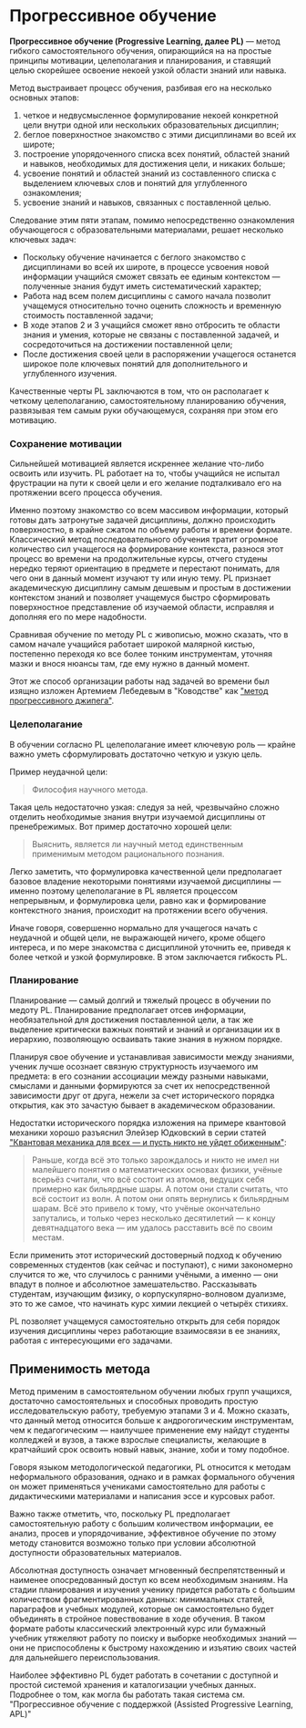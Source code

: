 # Прогрессивное обучение
**Прогрессивное обучение (Progressive Learning, далее PL)** — метод гибкого самостоятельного обучения, опирающийся на на простые принципы мотивации, целеполагания и планирования, и ставящий целью скорейшее освоение некоей узкой области знаний или навыка.

Метод выстраивает процесс обучения, разбивая его на несколько основных этапов:

 1. четкое и недвусмысленное формулирование некоей конкретной цели внутри одной или нескольких образовательных дисциплин;
 2. беглое поверхностное знакомство с этими дисциплинами во всей их широте;
 3. построение упорядоченного списка всех понятий, областей знаний и навыков, необходимых для достижения цели, и никаких больше;
 4. усвоение понятий и областей знаний из составленного списка с выделением ключевых слов и понятий для углубленного ознакомления;
 5. усвоение знаний и навыков, связанных с поставленной целью.

Следование этим пяти этапам, помимо непосредственно ознакомления обучающегося с образовательными материалами, решает несколько ключевых задач:

 - Поскольку обучение начинается с беглого знакомство с дисциплинами во всей их широте, в процессе усвоения новой информации учащийся сможет связать ее единым контекстом — полученные знания будут иметь систематический характер;
 - Работа над всем полем дисциплины с самого начала позволит учащемуся относительно точно оценить сложность и временную стоимость поставленной задачи;
 - В ходе этапов 2 и 3 учащийся сможет явно отбросить те области знания и умения, которые не связаны с поставленной задачей, и сосредоточиться на достижении поставленной цели;
 - После достижения своей цели в распоряжении учащегося останется широкое поле ключевых понятий для дополнительного и углубленного изучения.

Качественные черты PL заключаются в том, что он располагает к четкому целеполаганию, самостоятельному планированию обучения, развязывая тем самым руки обучающемуся, сохраняя при этом его мотивацию.

### Сохранение мотивации
Сильнейшей мотивацией является искреннее желание что-либо освоить или изучить. PL работает на то, чтобы учащийся не испытал фрустрации на пути к своей цели и его желание подталкивало его на протяжении всего процесса обучения.

Именно поэтому знакомство со всем массивом информации, который готовы дать затронутые задачей дисциплины, должно происходить поверхностно, в крайне сжатом по объему работы и времени формате. Классический метод последовательного обучения тратит огромное количество сил учащегося на формирование контекста, разнося этот процесс во времени на продолжительные курсы, отчего студены нередко теряют ориентацию в предмете и перестают понимать, для чего они в данный момент изучают ту или иную тему. PL признает академическую дисциплину самым дешевым и простым в достижении контекстом знаний и позволяет учащемуся быстро сформировать поверхностное представление об изучаемой области, исправляя и дополняя его по мере надобности.

Сравнивая обучение по методу PL с живописью, можно сказать, что в самом начале учащийся работает широкой малярной кистью, постепенно переходя ко все более тонким инструментам, уточняя мазки и внося нюансы там, где ему нужно в данный момент.

Этот же способ организации работы над задачей во времени был изящно изложен Артемием Лебедевым в "Ководстве" как ["метод прогрессивного джипега"](https://www.artlebedev.ru/kovodstvo/sections/167/).

### Целеполагание
В обучении согласно PL целеполагание имеет ключевую роль — крайне важно уметь сформулировать достаточно четкую и узкую цель.

Пример неудачной цели:

>Философия научного метода.

Такая цель недостаточно узкая: следуя за ней, чрезвычайно сложно отделить необходимые знания внутри изучаемой дисциплины от пренебрежимых. Вот пример достаточно хорошей цели:

>Выяснить, является ли научный метод единственным применимым методом рационального познания.

Легко заметить, что формулировка качественной цели предполагает базовое владение некоторыми понятиями изучаемой дисциплины — именно поэтому целеполагание в PL является процессом непрерывным, и формулировка цели, равно как и формирование контекстного знания, происходит на протяжении всего обучения.

Иначе говоря, совершенно нормально для учащегося начать с неудачной и общей цели, не выражающей ничего, кроме общего интереса, и по мере знакомства с дисциплиной уточнить ее, приведя к более четкой и узкой формулировке. В этом заключается гибкость PL.

### Планирование
Планирование — самый долгий и тяжелый процесс в обучении по медоту PL. Планирование предполагает отсев информации, необязательной для достижения поставленной цели, а так же выделение критически важных понятий и знаний и организации их в иерархию, позволяющую осваивать такие знания в нужном порядке.

Планируя свое обучение и устанавливая зависимости между знаниями, ученик лучше осознает связную структурность изучаемого им предмета: в его сознании ассоциации между разными навыками, смыслами и данными формируются за счет их непосредственной зависимости друг от друга, нежели за счет исторического порядка открытия, как это зачастую бывает в академическом образовании.

Недостатки исторического порядка изложения на примере квантовой механики хорошо разъяснил Элейзер Юдковский в серии статей ["Квантовая механика для всех — и пусть никто не уйдет обиженным"](https://geektimes.ru/post/171489/):

>   Раньше, когда всё это только зарождалось и никто не имел ни малейшего понятия о математических основах физики, учёные всерьёз считали, что всё состоит из атомов, ведущих себя примерно как бильярдные шары. А потом они стали считать, что всё состоит из волн. А потом они опять вернулись к бильярдным шарам. Всё это привело к тому, что учёные окончательно запутались, и только через несколько десятилетий — к концу девятнадцатого века — им удалось расставить всё по своим местам.
>   
Если применить этот исторический достоверный подход к обучению современных студентов (как сейчас и поступают), с ними закономерно случится то же, что случилось с ранними учёными, а именно — они впадут в полное и абсолютное замешательство. Рассказывать студентам, изучающим физику, о корпускулярно-волновом дуализме, это то же самое, что начинать курс химии лекцией о четырёх стихиях.

PL позволяет учащемуся самостоятельно открыть для себя порядок изучения дисциплины через работающие взаимосвязи в ее знаниях, работая с интересующими его задачами. 

## Применимость метода
Метод применим в самостоятельном обучении любых групп учащихся, достаточно самостоятельных и способных проводить простую исследовательскую работу, требуемую этапами 3 и 4. Можно сказать, что данный метод относится больше к андрогогическим инструментам, чем к педагогическим — наилучшее применение ему найдут студенты колледжей и вузов, а также взрослые специалисты, желающие в кратчайший срок освоить новый навык, знание, хоби и тому подобное.

Говоря языком методологической педагогики, PL относится к методам неформального образования, однако и в рамках формального обучения он может применяться учениками самостоятельно для работы с дидактическими материалами и написания эссе и курсовых работ.

Важно также отметить, что, поскольку PL предполагает самостоятельную работу с большим количеством информации, ее анализ, просев и упорядочивание, эффективное обучение по этому методу становится возможно только при условии абсолютной доступности образовательных материалов.

Абсолютная доступность означает мгновенный беспрепятственный и наименее опосредованный доступ ко всем необходимым знаниям. На стадии планирования и изучения ученику придется работать с большим количеством фрагментированных данных: минимальных статей, параграфов и учебных модулей, которые он самостоятельно будет объединять в стройное повествование в ходе обучения. В таком формате работы классический электронный курс или бумажный учебник утяжеляют работу по поиску и выборке необходимых знаний — они не приспособлены к быстрому нахождению и изъятию своих частей для дальнейшего переиспользования.

Наиболее эффективно PL будет работать в сочетании с доступной и простой системой хранения и каталогизации учебных данных. Подробнее о том, как могла бы работать такая система см. "Прогрессивное обучение с поддержкой (Assisted Progressive Learning, APL)"
